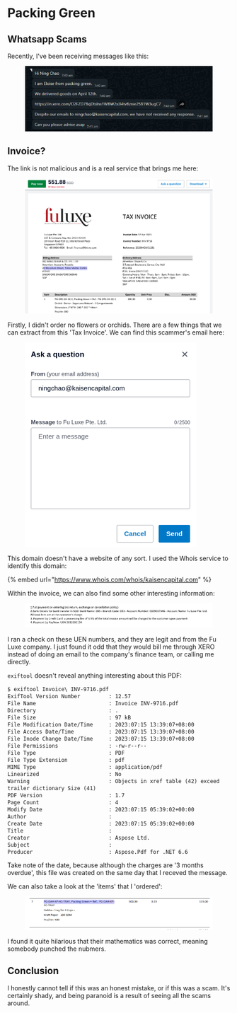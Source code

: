 # Packing Green

## Whatsapp Scams

Recently, I've been receiving messages like this:

<figure><img src="../../.gitbook/assets/image (16).png" alt=""><figcaption></figcaption></figure>

## Invoice?

The link is not malicious and is a real service that brings me here:

<figure><img src="../../.gitbook/assets/image (23).png" alt=""><figcaption></figcaption></figure>

Firstly, I didn't order no flowers or orchids. There are a few things that we can extract from this 'Tax Invoice'. We can find this scammer's email here:

<figure><img src="../../.gitbook/assets/image (21).png" alt=""><figcaption></figcaption></figure>

This domain doesn't have a website of any sort. I used the Whois service to identify this domain:

{% embed url="https://www.whois.com/whois/kaisencapital.com" %}

Within the invoice, we can also find some other interesting information:

<figure><img src="../../.gitbook/assets/image (18).png" alt=""><figcaption></figcaption></figure>

I ran a check on these UEN numbers, and they are legit and from the Fu Luxe company. I just found it odd that they would bill me through XERO instead of doing an email to the company's finance team, or calling me directly.&#x20;

`exiftool` doesn't reveal anything interesting about this PDF:

```
$ exiftool Invoice\ INV-9716.pdf 
ExifTool Version Number         : 12.57
File Name                       : Invoice INV-9716.pdf
Directory                       : .
File Size                       : 97 kB
File Modification Date/Time     : 2023:07:15 13:39:07+08:00
File Access Date/Time           : 2023:07:15 13:39:07+08:00
File Inode Change Date/Time     : 2023:07:15 13:39:07+08:00
File Permissions                : -rw-r--r--
File Type                       : PDF
File Type Extension             : pdf
MIME Type                       : application/pdf
Linearized                      : No
Warning                         : Objects in xref table (42) exceed trailer dictionary Size (41)
PDF Version                     : 1.7
Page Count                      : 4
Modify Date                     : 2023:07:15 05:39:02+00:00
Author                          : 
Create Date                     : 2023:07:15 05:39:02+00:00
Title                           : 
Creator                         : Aspose Ltd.
Subject                         : 
Producer                        : Aspose.Pdf for .NET 6.6
```

Take note of the date, because although the charges are '3 months overdue', this file was created on the same day that I receved the message.

We can also take a look at the 'items' that I 'ordered':

<figure><img src="../../.gitbook/assets/image (20).png" alt=""><figcaption></figcaption></figure>

I found it quite hilarious that their mathematics was correct, meaning somebody punched the nubmers.&#x20;

## Conclusion

I honestly cannot tell if this was an honest mistake, or if this was a scam. It's certainly shady, and being paranoid is a result of seeing all the scams around.&#x20;
